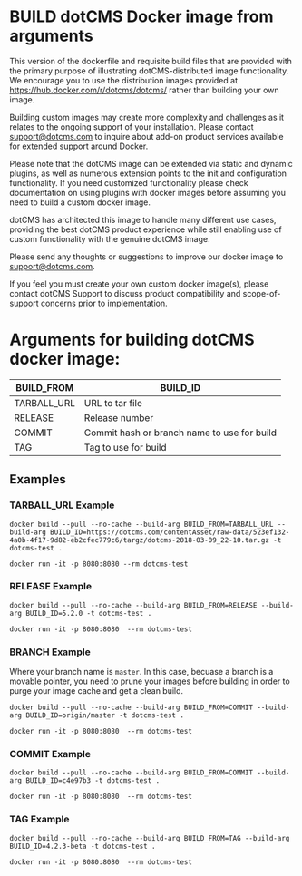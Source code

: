 # BUILD dotCMS Docker image from arguments 

This version of the dockerfile and requisite build files that are provided with the primary purpose of illustrating dotCMS-distributed image functionality. We encourage you to use the distribution images provided at  https://hub.docker.com/r/dotcms/dotcms/ rather than building your own image.  

Building custom images may create more complexity and challenges as it relates to the ongoing support of your installation.  Please contact support@dotcms.com to inquire about add-on product services available for extended support around Docker.  

Please note that the dotCMS image can be extended via static and dynamic plugins, as well as numerous extension points to the init and configuration functionality.  If you need customized functionality please check documentation on using plugins with docker images before assuming you need to build a custom docker image. 

dotCMS has architected this image to handle many different use cases, providing the best dotCMS product experience while still enabling use of custom functionality with the genuine dotCMS image.

Please send any thoughts or suggestions to improve our docker image to support@dotcms.com. 

If you feel you must create your own custom docker image(s), please contact dotCMS Support to discuss product compatibility and scope-of-support concerns prior to implementation.


# Arguments for building dotCMS docker image: 

|  BUILD_FROM  | BUILD_ID                     |
| ------------ | ---------------              |
| TARBALL_URL  | URL to tar file              |
| RELEASE      | Release number               |
| COMMIT       | Commit hash or branch name to use for build |
| TAG          | Tag to use for build         |


## Examples 

### TARBALL_URL Example 
```
docker build --pull --no-cache --build-arg BUILD_FROM=TARBALL_URL --build-arg BUILD_ID=https://dotcms.com/contentAsset/raw-data/523ef132-4a0b-4f17-9d82-eb2cfec779c6/targz/dotcms-2018-03-09_22-10.tar.gz -t dotcms-test .

docker run -it -p 8080:8080 --rm dotcms-test
```

### RELEASE Example 
```
docker build --pull --no-cache --build-arg BUILD_FROM=RELEASE --build-arg BUILD_ID=5.2.0 -t dotcms-test .

docker run -it -p 8080:8080  --rm dotcms-test
```

### BRANCH Example 
Where your branch name is `master`.  In this case, becuase a branch is a movable pointer, you need to prune your
images before building in order to purge your image cache and get a clean build.
```
docker build --pull --no-cache --build-arg BUILD_FROM=COMMIT --build-arg BUILD_ID=origin/master -t dotcms-test .

docker run -it -p 8080:8080  --rm dotcms-test
```


### COMMIT Example 
```
docker build --pull --no-cache --build-arg BUILD_FROM=COMMIT --build-arg BUILD_ID=c4e97b3 -t dotcms-test .

docker run -it -p 8080:8080  --rm dotcms-test
```

### TAG Example 
```
docker build --pull --no-cache --build-arg BUILD_FROM=TAG --build-arg BUILD_ID=4.2.3-beta -t dotcms-test .

docker run -it -p 8080:8080  --rm dotcms-test
```
